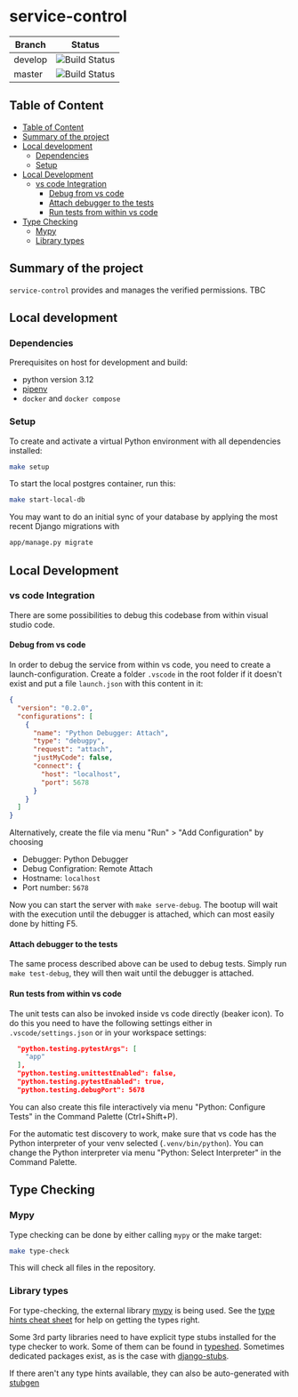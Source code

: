# service-control

| Branch | Status |
|--------|-----------|
| develop | ![Build Status](https://codebuild.eu-central-1.amazonaws.com/badges?uuid=eyJlbmNyeXB0ZWREYXRhIjoiZk43RFNPWm5aNldBYmE3NU95MkFWNVg0aG5oMk1VRlhVcHNmdEVGOGFwc05zRW1lVG4zaU40dnBtSUFsd2dxd0tESlNYN1VkSS9pbkpFWDJ1ajQ0dkhrPSIsIml2UGFyYW1ldGVyU3BlYyI6IktHVHNJL21aN0NKKzg0V2YiLCJtYXRlcmlhbFNldFNlcmlhbCI6MX0%3D&branch=develop) |
| master | ![Build Status](https://codebuild.eu-central-1.amazonaws.com/badges?uuid=eyJlbmNyeXB0ZWREYXRhIjoiZk43RFNPWm5aNldBYmE3NU95MkFWNVg0aG5oMk1VRlhVcHNmdEVGOGFwc05zRW1lVG4zaU40dnBtSUFsd2dxd0tESlNYN1VkSS9pbkpFWDJ1ajQ0dkhrPSIsIml2UGFyYW1ldGVyU3BlYyI6IktHVHNJL21aN0NKKzg0V2YiLCJtYXRlcmlhbFNldFNlcmlhbCI6MX0%3D&branch=master) |


## Table of Content

- [Table of Content](#table-of-content)
- [Summary of the project](#summary-of-the-project)
- [Local development](#local-development)
  - [Dependencies](#dependencies)
  - [Setup](#setup)
- [Local Development](#local-development-1)
  - [vs code Integration](#vs-code-integration)
    - [Debug from vs code](#debug-from-vs-code)
    - [Attach debugger to the tests](#attach-debugger-to-the-tests)
    - [Run tests from within vs code](#run-tests-from-within-vs-code)
- [Type Checking](#type-checking)
  - [Mypy](#mypy)
  - [Library types](#library-types)

## Summary of the project

`service-control` provides and manages the verified permissions.  TBC

## Local development

### Dependencies

Prerequisites on host for development and build:

- python version 3.12
- [pipenv](https://pipenv-fork.readthedocs.io/en/latest/install.html)
- `docker` and `docker compose`

### Setup

To create and activate a virtual Python environment with all dependencies installed:

```bash
make setup
```

To start the local postgres container, run this:

```bash
make start-local-db
```

You may want to do an initial sync of your database by applying the most recent Django migrations with

```bash
app/manage.py migrate
```

## Local Development

### vs code Integration

There are some possibilities to debug this codebase from within visual studio code.

#### Debug from vs code

In order to debug the service from within vs code, you need to create a launch-configuration. Create
a folder `.vscode` in the root folder if it doesn't exist and put a file `launch.json` with this content
in it:

```json
{
  "version": "0.2.0",
  "configurations": [
    {
      "name": "Python Debugger: Attach",
      "type": "debugpy",
      "request": "attach",
      "justMyCode": false,
      "connect": {
        "host": "localhost",
        "port": 5678
      }
    }
  ]
}
```

Alternatively, create the file via menu "Run" > "Add Configuration" by choosing

- Debugger: Python Debugger
- Debug Configration: Remote Attach
- Hostname: `localhost`
- Port number: `5678`

Now you can start the server with `make serve-debug`.
The bootup will wait with the execution until the debugger is attached, which can most easily done by hitting F5.

#### Attach debugger to the tests

The same process described above can be used to debug tests. Simply run `make test-debug`, they will
then wait until the debugger is attached.

#### Run tests from within vs code

The unit tests can also be invoked inside vs code directly (beaker icon).
To do this you need to have the following settings either in
`.vscode/settings.json` or in your workspace settings:

```json
  "python.testing.pytestArgs": [
    "app"
  ],
  "python.testing.unittestEnabled": false,
  "python.testing.pytestEnabled": true,
  "python.testing.debugPort": 5678
```

You can also create this file interactively via menu "Python: Configure Tests"
in the Command Palette (Ctrl+Shift+P).

For the automatic test discovery to work, make sure that vs code has the Python
interpreter of your venv selected (`.venv/bin/python`).
You can change the Python interpreter via menu "Python: Select Interpreter"
in the Command Palette.

## Type Checking

### Mypy

Type checking can be done by either calling `mypy` or the make target: 

```sh
make type-check
```

This will check all files in the repository.

### Library types

For type-checking, the external library [mypy](https://mypy.readthedocs.io) is being used. See the [type hints cheat sheet](https://mypy.readthedocs.io/en/stable/cheat_sheet_py3.html) for help on getting the types right.

Some 3rd party libraries need to have explicit type stubs installed for the type checker
to work. Some of them can be found in [typeshed](https://github.com/python/typeshed). Sometimes dedicated
packages exist, as is the case with [django-stubs](https://pypi.org/project/django-stubs/).

If there aren't any type hints available, they can also be auto-generated with [stubgen](https://mypy.readthedocs.io/en/stable/stubgen.html)
